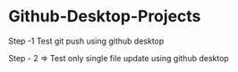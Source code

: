 # Github-Desktop-Projects
Step -1
Test git push using github desktop

Step - 2
=> Test only single file update using github desktop
